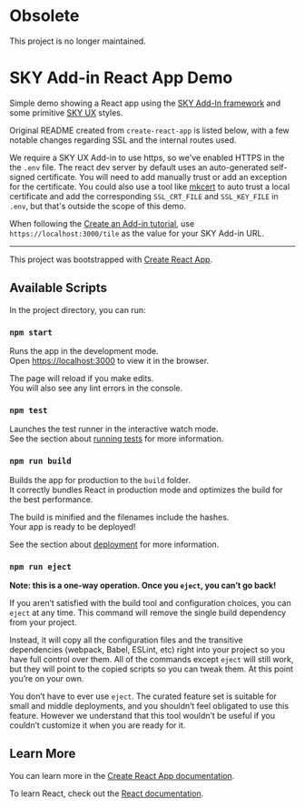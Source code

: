 # Obsolete

This project is no longer maintained.

# SKY Add-in React App Demo

Simple demo showing a React app using the [SKY Add-In framework](https://developer.blackbaud.com/skyapi/docs/addins) and some primitive [SKY UX](https://developer.blackbaud.com/skyux) styles.

Original README created from `create-react-app` is listed below, with a few notable changes regarding SSL and the internal routes used.

We require a SKY UX Add-in to use https, so we've enabled HTTPS in the the `.env` file. The react dev server by default uses an auto-generated self-signed certificate.  You will need to add manually trust or add an exception for the certificate.  You could also use a tool like [mkcert](https://github.com/FiloSottile/mkcert) to auto trust a local certificate and add the corresponding `SSL_CRT_FILE` and `SSL_KEY_FILE` in `.env`, but that's outside the scope of this demo.

When following the [Create an Add-in tutorial](https://developer.blackbaud.com/skyapi/docs/addins/get-started/createaddin), use `https://localhost:3000/tile` as the value for your SKY Add-in URL.

---

This project was bootstrapped with [Create React App](https://github.com/facebook/create-react-app).

## Available Scripts

In the project directory, you can run:

### `npm start`

Runs the app in the development mode.<br />
Open [https://localhost:3000](https://localhost:3000) to view it in the browser.

The page will reload if you make edits.<br />
You will also see any lint errors in the console.

### `npm test`

Launches the test runner in the interactive watch mode.<br />
See the section about [running tests](https://facebook.github.io/create-react-app/docs/running-tests) for more information.

### `npm run build`

Builds the app for production to the `build` folder.<br />
It correctly bundles React in production mode and optimizes the build for the best performance.

The build is minified and the filenames include the hashes.<br />
Your app is ready to be deployed!

See the section about [deployment](https://facebook.github.io/create-react-app/docs/deployment) for more information.

### `npm run eject`

**Note: this is a one-way operation. Once you `eject`, you can’t go back!**

If you aren’t satisfied with the build tool and configuration choices, you can `eject` at any time. This command will remove the single build dependency from your project.

Instead, it will copy all the configuration files and the transitive dependencies (webpack, Babel, ESLint, etc) right into your project so you have full control over them. All of the commands except `eject` will still work, but they will point to the copied scripts so you can tweak them. At this point you’re on your own.

You don’t have to ever use `eject`. The curated feature set is suitable for small and middle deployments, and you shouldn’t feel obligated to use this feature. However we understand that this tool wouldn’t be useful if you couldn’t customize it when you are ready for it.

## Learn More

You can learn more in the [Create React App documentation](https://facebook.github.io/create-react-app/docs/getting-started).

To learn React, check out the [React documentation](https://reactjs.org/).

